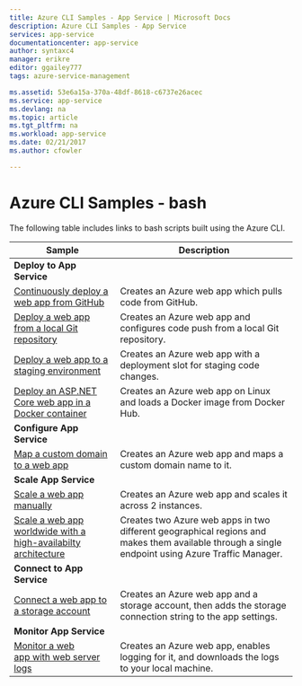 ```yaml
---
title: Azure CLI Samples - App Service | Microsoft Docs
description: Azure CLI Samples - App Service
services: app-service
documentationcenter: app-service
author: syntaxc4
manager: erikre
editor: ggailey777
tags: azure-service-management

ms.assetid: 53e6a15a-370a-48df-8618-c6737e26acec
ms.service: app-service
ms.devlang: na
ms.topic: article
ms.tgt_pltfrm: na
ms.workload: app-service
ms.date: 02/21/2017
ms.author: cfowler

---
```

# Azure CLI Samples - bash

The following table includes links to bash scripts built using the Azure CLI.

| Sample | Description  |
|---|---|
|**Deploy to App Service**||
| [Continuously deploy a web app from GitHub](./scripts/app-service-cli-continuous-deployment-github.md)| Creates an Azure web app which pulls code from GitHub. |
| [Deploy a web app from a local Git repository](./scripts/app-service-cli-deploy-local-git.md) | Creates an Azure web app and configures code push from a local Git repository. |
| [Deploy a web app to a staging environment](./scripts/app-service-cli-deploy-staging-environment.md) | Creates an Azure web app with a deployment slot for staging code changes. |
| [Deploy an ASP.NET Core web app in a Docker container](./scripts/app-service-cli-linux-docker-aspnetcore.md)| Creates an Azure web app on Linux and loads a Docker image from Docker Hub. |
|**Configure App Service**||
| [Map a custom domain to a web app](./scripts/app-service-cli-configure-custom-domain.md)| Creates an Azure web app and maps a custom domain name to it. |
|**Scale App Service**||
| [Scale a web app manually](./scripts/app-service-cli-scale-manual.md) | Creates an Azure web app and scales it across 2 instances. |
| [Scale a web app worldwide with a high-availabilty architecture](./scripts/app-service-cli-scale-high-availability.md) | Creates two Azure web apps in two different geographical regions and makes them available through a single endpoint using Azure Traffic Manager. |
|**Connect to App Service**||
| [Connect a web app to a storage account](./scripts/app-service-cli-app-service-storage.md)| Creates an Azure web app and a storage account, then adds the storage connection string to the app settings. |
|**Monitor App Service**||
| [Monitor a web app with web server logs](./scripts/app-service-cli-monitor.md) | Creates an Azure web app, enables logging for it, and downloads the logs to your local machine. |